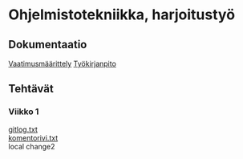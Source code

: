 # Ohjelmistotekniikka, harjoitustyö

## Dokumentaatio
[Vaatimusmäärittely](https://github.com/lapptomi/ot-harjoitustyo/blob/master/dokumentaatio/vaatimusmaarittely.md)
[Työkirjanpito](https://github.com/lapptomi/ot-harjoitustyo/blob/master/dokumentaatio/tuntikirjanpito.md)

## Tehtävät
### Viikko 1
[gitlog.txt](https://github.com/lapptomi/ot-harjoitustyo/blob/master/laskarit/viikko1/gitlog.txt)  
[komentorivi.txt](https://github.com/lapptomi/ot-harjoitustyo/blob/master/laskarit/viikko1/komentorivi.txt)  
local change2
